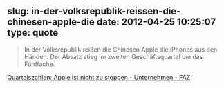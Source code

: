 slug: in-der-volksrepublik-reissen-die-chinesen-apple-die
date: 2012-04-25 10:25:07
type: quote
---

> In der Volksrepublik reißen die Chinesen Apple die iPhones aus den Händen. Der Absatz stieg im zweiten Geschäftsquartal um das Fünffache.

[Quartalszahlen: Apple ist nicht zu stoppen - Unternehmen - FAZ](http://www.faz.net/aktuell/wirtschaft/unternehmen/quartalszahlen-apple-ist-nicht-zu-stoppen-11729530.html)
